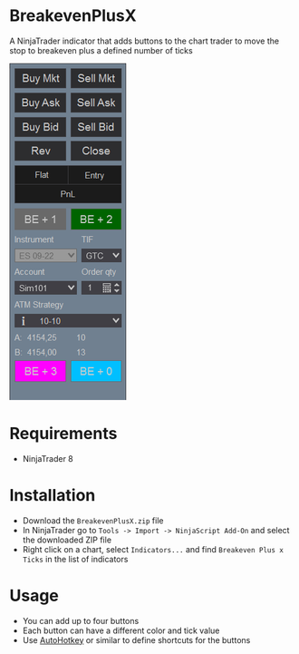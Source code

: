 # BreakevenPlusX
A NinjaTrader indicator that adds buttons to the chart trader to move the stop to breakeven plus a defined number of ticks

![screenshot](screenshot.png)

# Requirements
- NinjaTrader 8

# Installation
- Download the `BreakevenPlusX.zip` file
- In NinjaTrader go to `Tools -> Import -> NinjaScript Add-On` and select the downloaded ZIP file
- Right click on a chart, select `Indicators...` and find `Breakeven Plus x Ticks` in the list of indicators

# Usage
- You can add up to four buttons
- Each button can have a different color and tick value
- Use [AutoHotkey](https://www.autohotkey.com/) or similar to define shortcuts for the buttons

